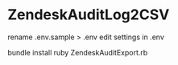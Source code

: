 # ZendeskAuditLog2CSV


rename .env.sample > .env
edit settings in .env

bundle install
ruby ZendeskAuditExport.rb
